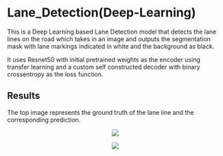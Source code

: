 # Lane_Detection(Deep-Learning)

This is a Deep Learning based Lane Detection model that detects the lane lines on the road which takes in an image and outputs the segmentation mask with lane markings indicated in white and the background as black.

It uses Resnet50 with initial pretrained weights as the encoder using transfer learning and a custom self constructed decoder with binary crossentropy as the loss function.

## Results
The top image represents the ground truth of the lane line and the corresponding prediction.

<p align="center">
  <img src="https://github.com/Shobhit2000/Lane_Detection_Deep-Learning/blob/master/images/ground_truth.PNG">
</p>

<p align="center">
  <img src="https://github.com/Shobhit2000/Lane_Detection_Deep-Learning/blob/master/images/pred.PNG">
</p>
